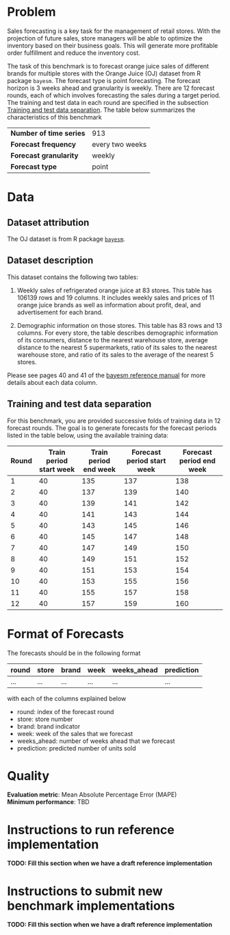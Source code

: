 # Problem

Sales forecasting is a key task for the management of retail stores. With the projection of future sales, store managers will be able to optimize 
the inventory based on their business goals. This will generate more profitable order fulfillment and reduce the inventory cost. 

The task of this benchmark is to forecast orange juice sales of different brands for multiple stores with the Orange Juice (OJ) dataset from R package 
`bayesm`. The forecast type is point forecasting. The forecast horizon is 3 weeks ahead and granularity is weekly. There are 12 forecast rounds, each of 
which involves forecasting the sales during a target period. The training and test data in each round are specified in the subsection [Training and test data 
separation](#training-and-test-data-separation). The table below summarizes the characteristics of this benchmark

|  |  |
| ----------------------------------- | - |
| **Number of time series**           | 913 |
| **Forecast frequency**   | every two weeks |
| **Forecast granularity**         | weekly |
| **Forecast type**                   | point |

# Data

## Dataset attribution

The OJ dataset is from R package [`bayesm`](https://cran.r-project.org/web/packages/bayesm/index.html). 

## Dataset description

This dataset contains the following two tables:

1. Weekly sales of refrigerated orange juice at 83 stores. This table has 106139 rows and 19 columns. It includes weekly sales and prices of 11 orange juice brands as well as information about profit, deal, and advertisement for each brand. 

2. Demographic information on those stores. This table has 83 rows and 13 columns. For every store, the table describes demographic information of its consumers, distance to the nearest warehouse store, average distance to the nearest 5 supermarkets, ratio of its sales to the nearest warehouse store, and ratio of its sales to the average of the nearest 5 stores.

Please see pages 40 and 41 of the [bayesm reference manual](https://cran.r-project.org/web/packages/bayesm/bayesm.pdf) for more details about each data column. 
 

## Training and test data separation

For this benchmark, you are provided successive folds of training data in 12 forecast rounds. The goal is to generate forecasts for the forecast periods listed in the table below, using the available training data:

| **Round** | **Train period start week** | **Train period end week** | **Forecast period start week** | **Forecast period end week** |
| -------- | --------------- | ------------------ | ------------------------- | ----------------------- |
| 1 | 40 | 135 | 137 | 138 |
| 2 | 40 | 137 | 139 | 140 |
| 3 | 40 | 139 | 141 | 142 |
| 4 | 40 | 141 | 143 | 144 |
| 5 | 40 | 143 | 145 | 146 |
| 6 | 40 | 145 | 147 | 148 |
| 7 | 40 | 147 | 149 | 150 |
| 8 | 40 | 149 | 151 | 152 |
| 9 | 40 | 151 | 153 | 154 |
| 10 | 40 | 153 | 155 | 156 |
| 11 | 40 | 155 | 157 | 158 |
| 12 | 40 | 157 | 159 | 160 |



# Format of Forecasts

The forecasts should be in the following format

| round | store | brand | week | weeks_ahead | prediction | 
| --------- | ---------- | ---------- | ---------- | ---------- | ---------- |
| ... | ... | ... | ... | ... | ... |

with each of the columns explained below 
* round: index of the forecast round
* store: store number
* brand: brand indicator
* week: week of the sales that we forecast
* weeks_ahead: number of weeks ahead that we forecast
* prediction: predicted number of units sold 
 


# Quality

**Evaluation metric**: Mean Absolute Percentage Error (MAPE)  
**Minimum performance**: TBD  

# Instructions to run reference implementation
**TODO: Fill this section when we have a draft reference implementation**

# Instructions to submit new benchmark implementations
**TODO: Fill this section when we have a draft reference implementation**

